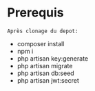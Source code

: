 # Prerequis

    Après clonage du depot:

-   composer install
-   npm i
-   php artisan key:generate
-   php artisan migrate
-   php artisan db:seed
-   php artisan jwt:secret
